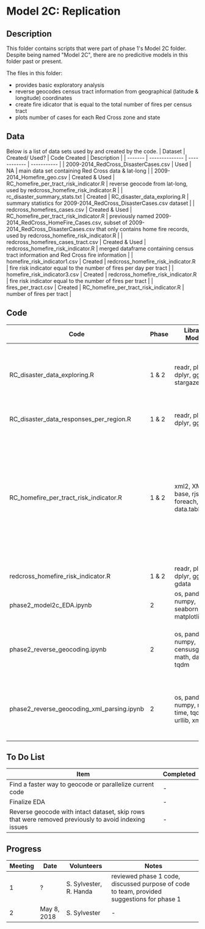 # Model 2C: Replication

## Description
This folder contains scripts that were part of phase 1's Model 2C folder. Despite being named "Model 2C", there are no predicitive models in this folder past or present.

The files in this folder:
- provides basic exploratory analysis
- reverse geocodes census tract information from geographical (latitude & longitude) coordinates
- create fire idicator that is equal to the total number of fires per census tract
- plots number of cases for each Red Cross zone and state

## Data
Below is a list of data sets used by and created by the code.
| Dataset | Created/ Used? | Code Created | Description |
| ------- | -------------- | ------------ | ----------- |
| 2009-2014_RedCross_DisasterCases.csv | Used | NA | main data set containing Red Cross data & lat-long |
| 2009-2014_Homefire_geo.csv | Created & Used | RC_homefire_per_tract_risk_indicator.R | reverse geocode from lat-long, used by redcross_homefire_risk_indicator.R |
| rc_disaster_summary_stats.txt | Created | RC_disaster_data_exploring.R  | summary statistics for 2009-2014_RedCross_DisasterCases.csv dataset |
| redcross_homefires_cases.csv | Created & Used | RC_homefire_per_tract_risk_indicator.R | previously named 2009-2014_RedCross_HomeFire_Cases.csv, subset of 2009-2014_RedCross_DisasterCases.csv that only contains home fire records, used by redcross_homefire_risk_indicator.R |
| redcross_homefires_cases_tract.csv | Created & Used | redcross_homefire_risk_indicator.R | merged dataframe containing census tract information and Red Cross fire information |
| homefire_risk_indicator1.csv | Created | redcross_homefire_risk_indicator.R | fire risk indicator equal to the number of fires per day per tract |
| homefire_risk_indicator3.csv | Created | redcross_homefire_risk_indicator.R | fire risk indicator equal to the number of fires per tract |
| fires_per_tract.csv | Created | RC_homefire_per_tract_risk_indicator.R | number of fires per tract |

## Code
| Code | Phase | Libraries/ Modules | Description | Notes |
| ---- | ----- | ------------------ | ----------- | ----- |
| RC_disaster_data_exploring.R | 1 & 2 | readr, plyr, dplyr, ggplot2, stargazer | EDA | need a different way of summarizing data since there are different data types within each column
| RC_disaster_data_responses_per_region.R | 1 & 2 | readr, plyr, dplyr, ggplot2 | generates figures | try and repeat for each type of RC case
| RC_homefire_per_tract_risk_indicator.R | 1 & 2 | xml2, XML, httr, base, rjson, foreach, doMC, data.table, plyr | reverse geocode | takes about 4 hours so currently is the fastest method, change code so that fire events are not subsetted into a seperate dataframe since there are concerns that indexing across different data sets will make merging difficult
| redcross_homefire_risk_indicator.R | 1 & 2 | readr, plyr, dplyr, ggplot2, gdata | generates fire risk indicator | NA
| phase2_model2c_EDA.ipynb | 2 | os, pandas, numpy, seaborn, matplotlib | replication of phase 1 EDA | more granular EDA, tons of figures to digest
| phase2_reverse_geocoding.ipynb | 2 | os, pandas, numpy, censusgeocode, math, datetime, tqdm | replication of phase 1 reverse geocoding using censusgeocode module | slowest approach, try to parallelize
| phase2_reverse_geocoding_xml_parsing.ipynb | 2 | os, pandas, numpy, math, time, tqdm, xml, urllib, xmltodict | replication of phase 1 reverse geocoding using phase 1 API | very slow, but faster than the censusgeocode approach, try to parallelize, try to save and append census data in chunks


## To Do List
| Item | Completed |
| ---- | --------- |
| Find a faster way to geocode or parallelize current code | - |
| Finalize EDA | - |
| Reverse geocode with intact dataset, skip rows that were removed previously to avoid indexing issues | - |

## Progress
| Meeting | Date | Volunteers | Notes |
| ------- | ---- | ---------- | ----- |
| 1 | ? | S. Sylvester, R. Handa | reviewed phase 1 code, discussed purpose of code to team, provided suggestions for phase 1
| 2 | May 8, 2018 | S. Sylvester | - |

